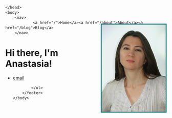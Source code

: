 
<html>
	<head>
		<title>Easy Breezy English</title>
	
  <style>
    .my-image {
      float: right;
      margin-left: 20px;
      margin-top: -50px;
      border: 3px solid #157878;
    }
  </style>
	</head>
	<body>
		<nav>
        		<a href="/">Home</a><a href="/about">About</a><a href="/blog">Blog</a>
		</nav>
  <img src="pics/photo.jpg" class="my-image" width="200">
		<div class="container">
    		<div class="blurb">
        		<h1>Hi there, I'm Anastasia!</h1>
    		</div><!-- /.blurb -->
		</div><!-- /.container -->
		<footer>
    		<ul>
        		<li><a href="mailto:easy2breezy@yandex.ru">email</a></li>
        	
			</ul>
		</footer>
	</body>
</html>
